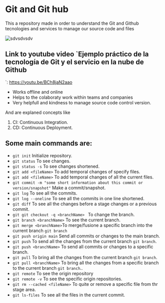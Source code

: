 # Git and Git hub

This a repository made in order to understand the Git and Github tecnologies and services to manage our source code and files

![sdvsdvsdv](https://user-images.githubusercontent.com/50146090/197081787-eb3fc399-5e19-4998-8c71-730ea7c76ba7.png)

## Link to youtube video `Ejemplo práctico de la tecnología de Git y el servicio en la nube de Github
`:  https://youtu.be/BCh8jaN2aao

- Works offline and online
- Helps to the colaboraty work within teams and companies
- Very helpfull and kindness to manage source code control version.

And are explaned concepts like

1. CI: Continuous Integration.
2. CD: Continuous Deployment.

## Some main commands are:

- `git init` Initialize repository.
- `git status` To see changes.
- `git status -s` To see changes shortened.
- `git add <fileName>` To add temporal changes of specify files.
- `git add <fileName>` To add temporal changes of all the current files.
- `git commit -m "some short information about this commit or version/snapshot"` Make a commit/snapshot.
- `git log` To see all the commits.
- `git log --oneline` To see all the commits in one line shortened.
- `git diff` To see all the changes before a stage changes or a previous commit.
- `git git checkout -q <branchName> ` To change the branch.
- `git branch <branchName>` To see the current branch.
- `git merge <branchName>`To merge/fusione a specific branch into the current branch  `git branch`
- `git push origin main` Send all commits or changes to the main branch.
- `git push` To send all the changes from the current branch `git branch`.
- `git push <branchName>` To send all commits or changes to a specific branch.
- `git pull` To bring all the changes from the current branch `git branch`.
- `git pull <branchName>` To bring all the changes from a specific branch to the current branch `git branch`..
- `git remote` To see the origin repository
- `git remote -v` To see the specific origin repositories.
- ``git rm --cached <fileName>`` To quite or remove a specific file from thr stage area.
- ``git ls-files`` To see all the files in the current commit.
